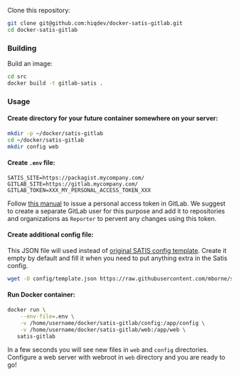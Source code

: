 Clone this repository:

```sh
git clone git@github.com:hiqdev/docker-satis-gitlab.git
cd docker-satis-gitlab
```

### Building

Build an image:

```sh
cd src
docker build -t gitlab-satis .
```

### Usage

#### Create directory for your future container somewhere on your server:

```sh
mkdir -p ~/docker/satis-gitlab
cd ~/docker/satis-gitlab
mkdir config web
```

#### Create `.env` file:

```env
SATIS_SITE=https://packagist.mycompany.com/
GITLAB_SITE=https://gitlab.mycompany.com/
GITLAB_TOKEN=XXX_MY_PERSONAL_ACCESS_TOKEN_XXX
```

Follow [this manual](https://docs.gitlab.com/ce/user/profile/personal_access_tokens.html#creating-a-personal-access-token) to issue a personal access token in GitLab.
We suggest to create a separate GitLab user for this purpose and add it to repositories and organizations as `Reporter` to pervent any changes using this token.

#### Create additional config file:

This JSON file will used instead of [original SATIS config template](https://github.com/mborne/satis-gitlab/blob/master/src/MBO/SatisGitlab/Resources/default-template.json).
Create it empty by default and fill it when you need to put anything extra in the Satis config.

```sh
wget -O config/template.json https://raw.githubusercontent.com/mborne/satis-gitlab/master/src/MBO/SatisGitlab/Resources/default-template.json
```

#### Run Docker container:

```sh
docker run \
    --env-file=.env \
    -v /home/username/docker/satis-gitlab/config:/app/config \
    -v /home/username/docker/satis-gitlab/web:/app/web \
   satis-gitlab
```

In a few seconds you will see new files in `web` and `config` directories.
Configure a web server with webroot in `web` directory and you are ready to go!
